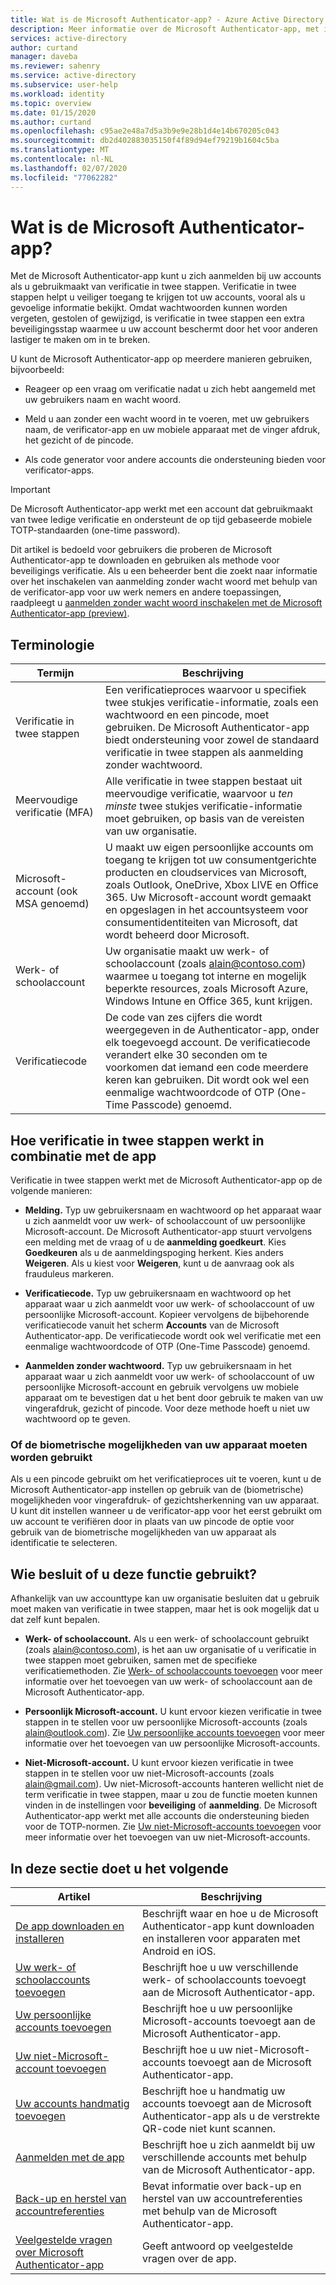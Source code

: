```yaml
---
title: Wat is de Microsoft Authenticator-app? - Azure Active Directory | Microsoft Azure
description: Meer informatie over de Microsoft Authenticator-app, met inbegrip van wat deze inhoudt, hoe de app werkt en welke informatie is opgenomen in deze sectie van de inhoud.
services: active-directory
author: curtand
manager: daveba
ms.reviewer: sahenry
ms.service: active-directory
ms.subservice: user-help
ms.workload: identity
ms.topic: overview
ms.date: 01/15/2020
ms.author: curtand
ms.openlocfilehash: c95ae2e48a7d5a3b9e9e28b1d4e14b670205c043
ms.sourcegitcommit: db2d402883035150f4f89d94ef79219b1604c5ba
ms.translationtype: MT
ms.contentlocale: nl-NL
ms.lasthandoff: 02/07/2020
ms.locfileid: "77062282"
---
```

# <a name="what-is-the-microsoft-authenticator-app"></a>Wat is de Microsoft Authenticator-app?

Met de Microsoft Authenticator-app kunt u zich aanmelden bij uw accounts als u gebruikmaakt van verificatie in twee stappen. Verificatie in twee stappen helpt u veiliger toegang te krijgen tot uw accounts, vooral als u gevoelige informatie bekijkt. Omdat wachtwoorden kunnen worden vergeten, gestolen of gewijzigd, is verificatie in twee stappen een extra beveiligingsstap waarmee u uw account beschermt door het voor anderen lastiger te maken om in te breken.

U kunt de Microsoft Authenticator-app op meerdere manieren gebruiken, bijvoorbeeld:

- Reageer op een vraag om verificatie nadat u zich hebt aangemeld met uw gebruikers naam en wacht woord.

- Meld u aan zonder een wacht woord in te voeren, met uw gebruikers naam, de verificator-app en uw mobiele apparaat met de vinger afdruk, het gezicht of de pincode.

- Als code generator voor andere accounts die ondersteuning bieden voor verificator-apps.

> [!Important]
> De Microsoft Authenticator-app werkt met een account dat gebruikmaakt van twee ledige verificatie en ondersteunt de op tijd gebaseerde mobiele TOTP-standaarden (one-time password).
>
>Dit artikel is bedoeld voor gebruikers die proberen de Microsoft Authenticator-app te downloaden en gebruiken als methode voor beveiligings verificatie. Als u een beheerder bent die zoekt naar informatie over het inschakelen van aanmelding zonder wacht woord met behulp van de verificator-app voor uw werk nemers en andere toepassingen, raadpleegt u [aanmelden zonder wacht woord inschakelen met de Microsoft Authenticator-app (preview)](https://docs.microsoft.com/azure/active-directory/authentication/howto-authentication-passwordless-phone).

## <a name="terminology"></a>Terminologie

| Termijn|Beschrijving|
| ----|-----------|
| Verificatie in twee stappen | Een verificatieproces waarvoor u specifiek twee stukjes verificatie-informatie, zoals een wachtwoord en een pincode, moet gebruiken. De Microsoft Authenticator-app biedt ondersteuning voor zowel de standaard verificatie in twee stappen als aanmelding zonder wachtwoord. |
| Meervoudige verificatie (MFA) | Alle verificatie in twee stappen bestaat uit meervoudige verificatie, waarvoor u *ten minste* twee stukjes verificatie-informatie moet gebruiken, op basis van de vereisten van uw organisatie. |
| Microsoft-account (ook MSA genoemd) | U maakt uw eigen persoonlijke accounts om toegang te krijgen tot uw consumentgerichte producten en cloudservices van Microsoft, zoals Outlook, OneDrive, Xbox LIVE en Office 365. Uw Microsoft-account wordt gemaakt en opgeslagen in het accountsysteem voor consumentidentiteiten van Microsoft, dat wordt beheerd door Microsoft. |
| Werk- of schoolaccount | Uw organisatie maakt uw werk- of schoolaccount (zoals alain@contoso.com) waarmee u toegang tot interne en mogelijk beperkte resources, zoals Microsoft Azure, Windows Intune en Office 365, kunt krijgen. |
| Verificatiecode | De code van zes cijfers die wordt weergegeven in de Authenticator-app, onder elk toegevoegd account. De verificatiecode verandert elke 30 seconden om te voorkomen dat iemand een code meerdere keren kan gebruiken. Dit wordt ook wel een eenmalige wachtwoordcode of OTP (One-Time Passcode) genoemd. |

## <a name="how-two-factor-verification-works-with-the-app"></a>Hoe verificatie in twee stappen werkt in combinatie met de app

Verificatie in twee stappen werkt met de Microsoft Authenticator-app op de volgende manieren:

- **Melding.** Typ uw gebruikersnaam en wachtwoord op het apparaat waar u zich aanmeldt voor uw werk- of schoolaccount of uw persoonlijke Microsoft-account. De Microsoft Authenticator-app stuurt vervolgens een melding met de vraag of u de **aanmelding goedkeurt**. Kies **Goedkeuren** als u de aanmeldingspoging herkent. Kies anders **Weigeren**. Als u kiest voor **Weigeren**, kunt u de aanvraag ook als frauduleus markeren.

- **Verificatiecode.** Typ uw gebruikersnaam en wachtwoord op het apparaat waar u zich aanmeldt voor uw werk- of schoolaccount of uw persoonlijke Microsoft-account. Kopieer vervolgens de bijbehorende verificatiecode vanuit het scherm **Accounts** van de Microsoft Authenticator-app. De verificatiecode wordt ook wel verificatie met een eenmalige wachtwoordcode of OTP (One-Time Passcode) genoemd.

- **Aanmelden zonder wachtwoord.** Typ uw gebruikersnaam in het apparaat waar u zich aanmeldt voor uw werk- of schoolaccount of uw persoonlijke Microsoft-account en gebruik vervolgens uw mobiele apparaat om te bevestigen dat u het bent door gebruik te maken van uw vingerafdruk, gezicht of pincode. Voor deze methode hoeft u niet uw wachtwoord op te geven.

### <a name="whether-to-use-your-devices-biometric-capabilities"></a>Of de biometrische mogelijkheden van uw apparaat moeten worden gebruikt

Als u een pincode gebruikt om het verificatieproces uit te voeren, kunt u de Microsoft Authenticator-app instellen op gebruik van de (biometrische) mogelijkheden voor vingerafdruk- of gezichtsherkenning van uw apparaat. U kunt dit instellen wanneer u de verificator-app voor het eerst gebruikt om uw account te verifiëren door in plaats van uw pincode de optie voor gebruik van de biometrische mogelijkheden van uw apparaat als identificatie te selecteren.

## <a name="who-decides-if-you-use-this-feature"></a>Wie besluit of u deze functie gebruikt?

Afhankelijk van uw accounttype kan uw organisatie besluiten dat u gebruik moet maken van verificatie in twee stappen, maar het is ook mogelijk dat u dat zelf kunt bepalen.

- **Werk- of schoolaccount.** Als u een werk- of schoolaccount gebruikt (zoals alain@contoso.com), is het aan uw organisatie of u verificatie in twee stappen moet gebruiken, samen met de specifieke verificatiemethoden. Zie [Werk- of schoolaccounts toevoegen](user-help-auth-app-add-work-school-account.md) voor meer informatie over het toevoegen van uw werk- of schoolaccount aan de Microsoft Authenticator-app.

- **Persoonlijk Microsoft-account.** U kunt ervoor kiezen verificatie in twee stappen in te stellen voor uw persoonlijke Microsoft-accounts (zoals alain@outlook.com). Zie [Uw persoonlijke accounts toevoegen](user-help-auth-app-add-personal-ms-account.md) voor meer informatie over het toevoegen van uw persoonlijke Microsoft-accounts.

- **Niet-Microsoft-account.** U kunt ervoor kiezen verificatie in twee stappen in te stellen voor uw niet-Microsoft-accounts (zoals alain@gmail.com). Uw niet-Microsoft-accounts hanteren wellicht niet de term verificatie in twee stappen, maar u zou de functie moeten kunnen vinden in de instellingen voor **beveiliging** of **aanmelding**. De Microsoft Authenticator-app werkt met alle accounts die ondersteuning bieden voor de TOTP-normen. Zie [Uw niet-Microsoft-accounts toevoegen](user-help-auth-app-add-non-ms-account.md) voor meer informatie over het toevoegen van uw niet-Microsoft-accounts.

## <a name="in-this-section"></a>In deze sectie doet u het volgende

| Artikel | Beschrijving |
| ------ | ------------ |
| [De app downloaden en installeren](user-help-auth-app-download-install.md) | Beschrijft waar en hoe u de Microsoft Authenticator-app kunt downloaden en installeren voor apparaten met Android en iOS. |
| [Uw werk- of schoolaccounts toevoegen](user-help-auth-app-add-work-school-account.md) | Beschrijft hoe u uw verschillende werk- of schoolaccounts toevoegt aan de Microsoft Authenticator-app. |
| [Uw persoonlijke accounts toevoegen](user-help-auth-app-add-personal-ms-account.md) | Beschrijft hoe u uw persoonlijke Microsoft-accounts toevoegt aan de Microsoft Authenticator-app. |
| [Uw niet-Microsoft-account toevoegen](user-help-auth-app-add-non-ms-account.md) | Beschrijft hoe u uw niet-Microsoft-accounts toevoegt aan de Microsoft Authenticator-app. |
| [Uw accounts handmatig toevoegen](user-help-auth-app-add-account-manual.md) | Beschrijft hoe u handmatig uw accounts toevoegt aan de Microsoft Authenticator-app als u de verstrekte QR-code niet kunt scannen. |
| [Aanmelden met de app](user-help-auth-app-sign-in.md) | Beschrijft hoe u zich aanmeldt bij uw verschillende accounts met behulp van de Microsoft Authenticator-app.|
| [Back-up en herstel van accountreferenties](user-help-auth-app-backup-recovery.md) | Bevat informatie over back-up en herstel van uw accountreferenties met behulp van de Microsoft Authenticator-app. |
| [Veelgestelde vragen over Microsoft Authenticator-app](user-help-auth-app-faq.md) | Geeft antwoord op veelgestelde vragen over de app. |
